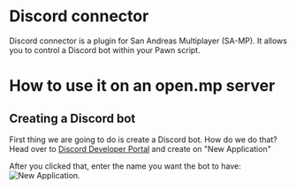 # Discord connector
Discord connector is a plugin for San Andreas Multiplayer (SA-MP). It allows you to control a Discord bot within your Pawn script.

# How to use it on an open.mp server

## Creating a Discord bot
First thing we are going to do is create a Discord bot. How do we do that? Head over to [Discord Developer Portal](https://discord.com/developers/applications) and create on "New Application"

After you clicked that, enter the name you want the bot to have:
![New Application](https://i.imgur.com/5YTtI9x.png).